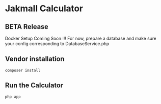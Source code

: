 # Jakmall Calculator

## BETA Release
Docker Setup Coming Soon !!! 
For now, prepare a database and make sure your config corresponding to DatabaseService.php

## Vendor installation
```
composer install
```

## Run the Calculator
```
php app
```
